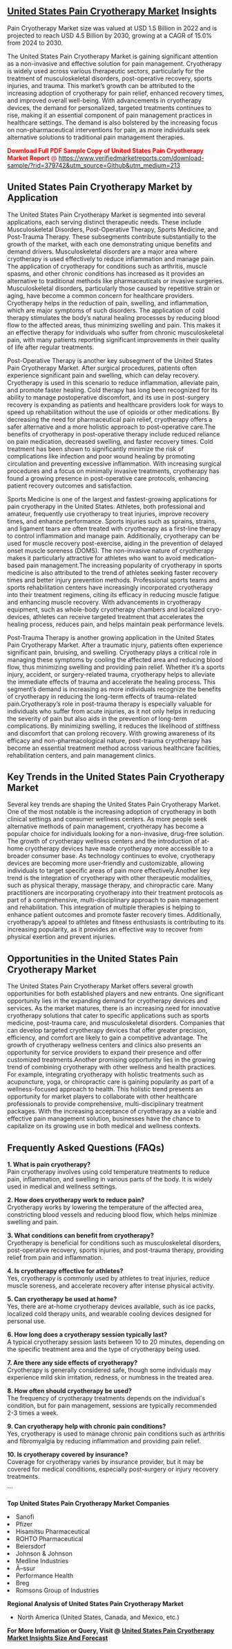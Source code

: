 <h2><a href="https://www.verifiedmarketreports.com/download-sample/?rid=379742&amp;utm_source=Github&amp;utm_medium=213" target="_blank">United States Pain Cryotherapy Market</a> Insights</h2><p>Pain Cryotherapy Market size was valued at USD 1.5 Billion in 2022 and is projected to reach USD 4.5 Billion by 2030, growing at a CAGR of 15.0% from 2024 to 2030.</p><p><p>The United States Pain Cryotherapy Market is gaining significant attention as a non-invasive and effective solution for pain management. Cryotherapy is widely used across various therapeutic sectors, particularly for the treatment of musculoskeletal disorders, post-operative recovery, sports injuries, and trauma. This market’s growth can be attributed to the increasing adoption of cryotherapy for pain relief, enhanced recovery times, and improved overall well-being. With advancements in cryotherapy devices, the demand for personalized, targeted treatments continues to rise, making it an essential component of pain management practices in healthcare settings. The demand is also bolstered by the increasing focus on non-pharmaceutical interventions for pain, as more individuals seek alternative solutions to traditional pain management therapies. <p><span class=""><span style="color: #ff0000;"><strong>Download Full PDF Sample Copy of United States Pain Cryotherapy Market Report</strong> @ </span><a href="https://www.verifiedmarketreports.com/download-sample/?rid=379742&amp;utm_source=Github&amp;utm_medium=213" target="_blank">https://www.verifiedmarketreports.com/download-sample/?rid=379742&amp;utm_source=Github&amp;utm_medium=213</a></span></p></p><h2>United States Pain Cryotherapy Market by Application</h2><p>The United States Pain Cryotherapy Market is segmented into several applications, each serving distinct therapeutic needs. These include Musculoskeletal Disorders, Post-Operative Therapy, Sports Medicine, and Post-Trauma Therapy. These subsegments contribute substantially to the growth of the market, with each one demonstrating unique benefits and demand drivers. Musculoskeletal disorders are a major area where cryotherapy is used effectively to reduce inflammation and manage pain. The application of cryotherapy for conditions such as arthritis, muscle spasms, and other chronic conditions has increased as it provides an alternative to traditional methods like pharmaceuticals or invasive surgeries. Musculoskeletal disorders, particularly those caused by repetitive strain or aging, have become a common concern for healthcare providers. Cryotherapy helps in the reduction of pain, swelling, and inflammation, which are major symptoms of such disorders. The application of cold therapy stimulates the body’s natural healing processes by reducing blood flow to the affected areas, thus minimizing swelling and pain. This makes it an effective therapy for individuals who suffer from chronic musculoskeletal pain, with many patients reporting significant improvements in their quality of life after regular treatments.</p><p>Post-Operative Therapy is another key subsegment of the United States Pain Cryotherapy Market. After surgical procedures, patients often experience significant pain and swelling, which can delay recovery. Cryotherapy is used in this scenario to reduce inflammation, alleviate pain, and promote faster healing. Cold therapy has long been recognized for its ability to manage postoperative discomfort, and its use in post-surgery recovery is expanding as patients and healthcare providers look for ways to speed up rehabilitation without the use of opioids or other medications. By decreasing the need for pharmaceutical pain relief, cryotherapy offers a safer alternative and a more holistic approach to post-operative care.The benefits of cryotherapy in post-operative therapy include reduced reliance on pain medication, decreased swelling, and faster recovery times. Cold treatment has been shown to significantly minimize the risk of complications like infection and poor wound healing by promoting circulation and preventing excessive inflammation. With increasing surgical procedures and a focus on minimally invasive treatments, cryotherapy has found a growing presence in post-operative care protocols, enhancing patient recovery outcomes and satisfaction.</p><p>Sports Medicine is one of the largest and fastest-growing applications for pain cryotherapy in the United States. Athletes, both professional and amateur, frequently use cryotherapy to treat injuries, improve recovery times, and enhance performance. Sports injuries such as sprains, strains, and ligament tears are often treated with cryotherapy as a first-line therapy to control inflammation and manage pain. Additionally, cryotherapy can be used for muscle recovery post-exercise, aiding in the prevention of delayed onset muscle soreness (DOMS). The non-invasive nature of cryotherapy makes it particularly attractive for athletes who want to avoid medication-based pain management.The increasing popularity of cryotherapy in sports medicine is also attributed to the trend of athletes seeking faster recovery times and better injury prevention methods. Professional sports teams and sports rehabilitation centers have increasingly incorporated cryotherapy into their treatment regimens, citing its efficacy in reducing muscle fatigue and enhancing muscle recovery. With advancements in cryotherapy equipment, such as whole-body cryotherapy chambers and localized cryo-devices, athletes can receive targeted treatment that accelerates the healing process, reduces pain, and helps maintain peak performance levels.</p><p>Post-Trauma Therapy is another growing application in the United States Pain Cryotherapy Market. After a traumatic injury, patients often experience significant pain, bruising, and swelling. Cryotherapy plays a critical role in managing these symptoms by cooling the affected area and reducing blood flow, thus minimizing swelling and providing pain relief. Whether it’s a sports injury, accident, or surgery-related trauma, cryotherapy helps to alleviate the immediate effects of trauma and accelerate the healing process. This segment’s demand is increasing as more individuals recognize the benefits of cryotherapy in reducing the long-term effects of trauma-related pain.Cryotherapy’s role in post-trauma therapy is especially valuable for individuals who suffer from acute injuries, as it not only helps in reducing the severity of pain but also aids in the prevention of long-term complications. By minimizing swelling, it reduces the likelihood of stiffness and discomfort that can prolong recovery. With growing awareness of its efficacy and non-pharmacological nature, post-trauma cryotherapy has become an essential treatment method across various healthcare facilities, rehabilitation centers, and pain management clinics.</p><h2>Key Trends in the United States Pain Cryotherapy Market</h2><p>Several key trends are shaping the United States Pain Cryotherapy Market. One of the most notable is the increasing adoption of cryotherapy in both clinical settings and consumer wellness centers. As more people seek alternative methods of pain management, cryotherapy has become a popular choice for individuals looking for a non-invasive, drug-free solution. The growth of cryotherapy wellness centers and the introduction of at-home cryotherapy devices have made cryotherapy more accessible to a broader consumer base. As technology continues to evolve, cryotherapy devices are becoming more user-friendly and customizable, allowing individuals to target specific areas of pain more effectively.Another key trend is the integration of cryotherapy with other therapeutic modalities, such as physical therapy, massage therapy, and chiropractic care. Many practitioners are incorporating cryotherapy into their treatment protocols as part of a comprehensive, multi-disciplinary approach to pain management and rehabilitation. This integration of multiple therapies is helping to enhance patient outcomes and promote faster recovery times. Additionally, cryotherapy’s appeal to athletes and fitness enthusiasts is contributing to its increasing popularity, as it provides an effective way to recover from physical exertion and prevent injuries.</p><h2>Opportunities in the United States Pain Cryotherapy Market</h2><p>The United States Pain Cryotherapy Market offers several growth opportunities for both established players and new entrants. One significant opportunity lies in the expanding demand for cryotherapy devices and services. As the market matures, there is an increasing need for innovative cryotherapy solutions that cater to specific applications such as sports medicine, post-trauma care, and musculoskeletal disorders. Companies that can develop targeted cryotherapy devices that offer greater precision, efficiency, and comfort are likely to gain a competitive advantage. The growth of cryotherapy wellness centers and clinics also presents an opportunity for service providers to expand their presence and offer customized treatments.Another promising opportunity lies in the growing trend of combining cryotherapy with other wellness and health practices. For example, integrating cryotherapy with holistic treatments such as acupuncture, yoga, or chiropractic care is gaining popularity as part of a wellness-focused approach to health. This holistic trend presents an opportunity for market players to collaborate with other healthcare professionals to provide comprehensive, multi-disciplinary treatment packages. With the increasing acceptance of cryotherapy as a viable and effective pain management solution, businesses have the chance to capitalize on its growing use in both medical and wellness contexts.</p><h2>Frequently Asked Questions (FAQs)</h2><p><strong>1. What is pain cryotherapy?</strong><br> Pain cryotherapy involves using cold temperature treatments to reduce pain, inflammation, and swelling in various parts of the body. It is widely used in medical and wellness settings.</p><p><strong>2. How does cryotherapy work to reduce pain?</strong><br> Cryotherapy works by lowering the temperature of the affected area, constricting blood vessels and reducing blood flow, which helps minimize swelling and pain.</p><p><strong>3. What conditions can benefit from cryotherapy?</strong><br> Cryotherapy is beneficial for conditions such as musculoskeletal disorders, post-operative recovery, sports injuries, and post-trauma therapy, providing relief from pain and inflammation.</p><p><strong>4. Is cryotherapy effective for athletes?</strong><br> Yes, cryotherapy is commonly used by athletes to treat injuries, reduce muscle soreness, and accelerate recovery after intense physical activity.</p><p><strong>5. Can cryotherapy be used at home?</strong><br> Yes, there are at-home cryotherapy devices available, such as ice packs, localized cold therapy units, and wearable cooling devices designed for personal use.</p><p><strong>6. How long does a cryotherapy session typically last?</strong><br> A typical cryotherapy session lasts between 10 to 20 minutes, depending on the specific treatment area and the type of cryotherapy being used.</p><p><strong>7. Are there any side effects of cryotherapy?</strong><br> Cryotherapy is generally considered safe, though some individuals may experience mild skin irritation, redness, or numbness in the treated area.</p><p><strong>8. How often should cryotherapy be used?</strong><br> The frequency of cryotherapy treatments depends on the individual's condition, but for pain management, sessions are typically recommended 2-3 times a week.</p><p><strong>9. Can cryotherapy help with chronic pain conditions?</strong><br> Yes, cryotherapy is used to manage chronic pain conditions such as arthritis and fibromyalgia by reducing inflammation and providing pain relief.</p><p><strong>10. Is cryotherapy covered by insurance?</strong><br> Coverage for cryotherapy varies by insurance provider, but it may be covered for medical conditions, especially post-surgery or injury recovery treatments.</p>```</p><p><strong>Top United States Pain Cryotherapy Market Companies</strong></p><div data-test-id=""><p><li>Sanofi</li><li> Pfizer</li><li> Hisamitsu Pharmaceutical</li><li> ROHTO Pharmaceutical</li><li> Beiersdorf</li><li> Johnson & Johnson</li><li> Medline Industries</li><li> Ã–ssur</li><li> Performance Health</li><li> Breg</li><li> Romsons Group of Industries</li></p><div><strong>Regional Analysis of&nbsp;United States Pain Cryotherapy Market</strong></div><ul><li dir="ltr"><p dir="ltr">North America&nbsp;(United States, Canada, and Mexico, etc.)</p></li></ul><p><strong>For More Information or Query, Visit @&nbsp;</strong><strong><a href="https://www.verifiedmarketreports.com/product/pain-cryotherapy-market/?utm_source=Github&amp;utm_medium=213" target="_blank">United States Pain Cryotherapy Market Insights Size And Forecast</a></strong></p></div>
